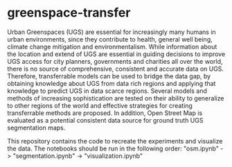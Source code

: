 # greenspace-transfer

Urban Greenspaces (UGS) are essential for increasingly many humans in urban environments, since they contribute to health, general well being, climate change mitigation and environmentalism. While information about the location and extend of UGS are essential in guiding decisions to improve UGS access for city planners, governments and charities all over the world, there is no source of comprehensive, consistent and accurate data on UGS. Therefore, transferrable models can be used to bridge the data gap, by obtaining knowledge about UGS from data rich regions and applying that knowledge to predict UGS in data scarce regions. Several models and methods of increasing sophistication are tested on their ability to generalize to other regions of the world and effective strategies for creating transferrable methods are proposed. In addition, Open Street Map is evaluated as a potential consistent data source for ground truth UGS segmentation maps.

This repository contains the code to recreate the experiments and visualize the data. The notebooks should be run in the following order: "osm.ipynb" -> "segmentation.ipynb" -> "visualization.ipynb"
